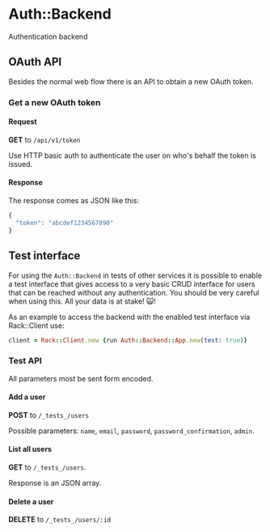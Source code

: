 # Auth::Backend

Authentication backend

## OAuth API

Besides the normal web flow there is an API to obtain a new OAuth
token.

### Get a new OAuth token

#### Request

**GET** to ``/api/v1/token``

Use HTTP basic auth to authenticate the user on who's behalf the token
is issued.

#### Response

The response comes as JSON like this:

```javascript
{
  "token": "abcdef1234567890"
}
```

## Test interface

For using the ``Auth::Backend`` in tests of other services it is possible to enable a test interface that gives access to a very basic CRUD interface for users that can be reached without any authentication. You should be very careful when using this. All your data is at stake! :scream_cat:!

As an example to access the backend with the enabled test interface via Rack::Client use:

```ruby
client = Rack::Client.new {run Auth::Backend::App.new(test: true)}
```

### Test API

All parameters most be sent form encoded.

#### Add a user

**POST** to ``/_tests_/users``

Possible parameters: ``name``, ``email``, ``password``,
``password_confirmation``, ``admin``.

#### List all users

**GET** to ``/_tests_/users``.

Response is an JSON array.

#### Delete a user

**DELETE** to ``/_tests_/users/:id``
